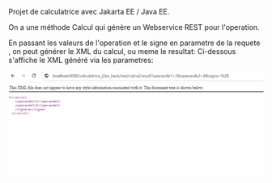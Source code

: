 Projet de calculatrice avec Jakarta EE / Java EE.


On a une méthode Calcul qui génère un Webservice REST pour l'operation.

En passant les valeurs de l'operation et le signe en parametre de la requete , on peut générer le XML du calcul, ou meme le resultat:
Ci-dessous s'affiche le XML généré via les parametres:

![Image_web_service_Rest](REST_WEB_SERVICE.png)
